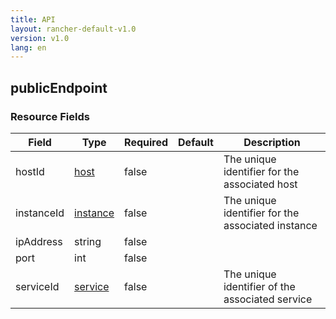 ```yaml
---
title: API
layout: rancher-default-v1.0
version: v1.0
lang: en
---
```


## publicEndpoint





### Resource Fields

Field | Type | Required | Default | Description
---|---|---|---|---
hostId | [host]({{site.baseurl}}/rancher/{{page.version}}/{{page.lang}}/api/api-resources/host/) | false |  | The unique identifier for the associated host
instanceId | [instance]({{site.baseurl}}/rancher/{{page.version}}/{{page.lang}}/api/api-resources/instance/) | false |  | The unique identifier for the associated instance
ipAddress | string | false |  | 
port | int | false |  | 
serviceId | [service]({{site.baseurl}}/rancher/{{page.version}}/{{page.lang}}/api/api-resources/service/) | false |  | The unique identifier of the associated service

